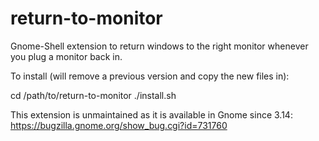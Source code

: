 return-to-monitor
=================

Gnome-Shell extension to return windows to the right monitor whenever you plug a monitor back in.

To install (will remove a previous version and copy the new files in):

cd /path/to/return-to-monitor
./install.sh

This extension is unmaintained as it is available in Gnome since 3.14: https://bugzilla.gnome.org/show_bug.cgi?id=731760
